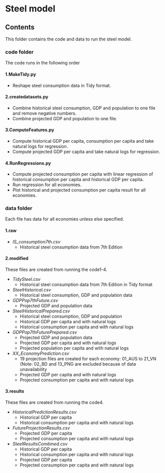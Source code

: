 # Steel model

## Contents
This folder contains the code and data to run the steel model.

### code folder
The code runs in the following order

#### 1.MakeTidy.py
- Reshape steel consumption data in Tidy format.
#### 2.createdatasets.py
- Combine historical steel consumption, GDP and population to one file and remove negative numbers.
- Combine projected GDP and population to one file.
#### 3.ComputeFeatures.py
- Compute historical GDP per capita, consumption per capita and take natural logs for regression.
- Compute projected GDP per capita and take natural logs for regression.
#### 4.RunRegressions.py
- Compute projected consumption per capita with linear regression of historical consumption per capita and historical GDP per capita.
- Run regression for all economies.
- Plot historical and projected consumption per capita result for all economies.

### data folder
Each file has data for all economies unless else specified.

#### 1.raw
- *IS_consumption7th.csv*
  - Historical steel consumption data from 7th Edition
#### 2.modified
These files are created from running the code1-4.
- *TidySteel.csv* 
  - Historical steel consumption data from 7th Edition in Tidy format
- *SteelHistorical.csv*
  - Historical steel consumption, GDP and population data
- *GDPPop7thFuture.csv*
  - Projected GDP and population data
- *SteelHistoricalPrepared.csv*
  - Historical steel consumption, GDP and population
  - Historical GDP per capita and with natural logs
  - Historical consumption per capita and with natural logs
- *GDPPop7thFuturePrepared.csv*
  - Projected GDP and population data
  - Projected GDP per capita and with natural logs
  - Projected population per capita and with natural logs
- *XX_EconomyPrediction.csv* 
  - 19 projection files are created for each economy: 01_AUS to 21_VN (Note: 02_BD and 13_PNG are excluded because of data unavailability
  - Projected GDP per capita and with natural logs
  - Projected consumption per capita and with natural logs
#### 3.results
These files are created from running the code4.
- *HistoricalPredictionResults.csv*
  - Historical GDP per capita
  - Historical consumption per capita and with natural logs
- *FutureProjectionResults.csv*
  - Projected GDP per capita
  - Projected consumption per capita and with natural logs
- *SteelResultsCombined.csv*
  - Historical GDP per capita
  - Historical consumption per capita and with natural logs
  - Projected GDP per capita
  - Projected consumption per capita and with natural logs
  
